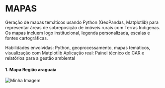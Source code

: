 # MAPAS

Geração de mapas temáticos usando Python (GeoPandas, Matplotlib) para representar áreas de sobreposição de imóveis rurais com Terras Indígenas. Os mapas incluem logo institucional, legenda personalizada, escalas e fontes cartográficas.

Habilidades envolvidas: Python, geoprocessamento, mapas temáticos, visualização com Matplotlib
Aplicação real: Painel técnico do CAR e relatórios para a gestão ambiental
#### 1. Mapa Região araguaia
![Minha Imagem](https://private-user-images.githubusercontent.com/99224525/451967035-14a245e8-40d3-4576-b4ed-3c56d2ede2d2.png)


